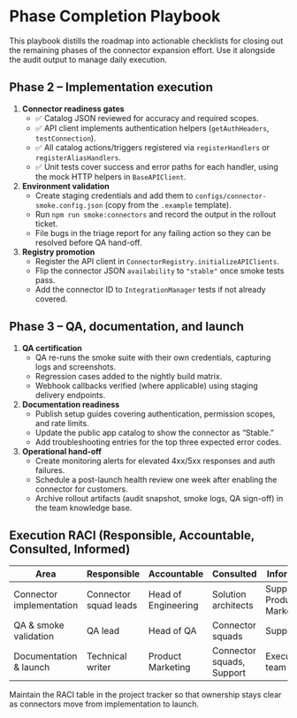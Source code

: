# Phase Completion Playbook

This playbook distills the roadmap into actionable checklists for closing out the
remaining phases of the connector expansion effort. Use it alongside the audit
output to manage daily execution.

## Phase 2 – Implementation execution

1. **Connector readiness gates**
   - ✅ Catalog JSON reviewed for accuracy and required scopes.
   - ✅ API client implements authentication helpers (`getAuthHeaders`,
     `testConnection`).
   - ✅ All catalog actions/triggers registered via `registerHandlers` or
     `registerAliasHandlers`.
   - ✅ Unit tests cover success and error paths for each handler, using the mock
     HTTP helpers in `BaseAPIClient`.
2. **Environment validation**
   - Create staging credentials and add them to
     `configs/connector-smoke.config.json` (copy from the `.example` template).
   - Run `npm run smoke:connectors` and record the output in the rollout ticket.
   - File bugs in the triage report for any failing action so they can be
     resolved before QA hand-off.
3. **Registry promotion**
   - Register the API client in `ConnectorRegistry.initializeAPIClients`.
   - Flip the connector JSON `availability` to `"stable"` once smoke tests pass.
   - Add the connector ID to `IntegrationManager` tests if not already covered.

## Phase 3 – QA, documentation, and launch

1. **QA certification**
   - QA re-runs the smoke suite with their own credentials, capturing logs and
     screenshots.
   - Regression cases added to the nightly build matrix.
   - Webhook callbacks verified (where applicable) using staging delivery
     endpoints.
2. **Documentation readiness**
   - Publish setup guides covering authentication, permission scopes, and rate
     limits.
   - Update the public app catalog to show the connector as “Stable.”
   - Add troubleshooting entries for the top three expected error codes.
3. **Operational hand-off**
   - Create monitoring alerts for elevated 4xx/5xx responses and auth failures.
   - Schedule a post-launch health review one week after enabling the connector
     for customers.
   - Archive rollout artifacts (audit snapshot, smoke logs, QA sign-off) in the
     team knowledge base.

## Execution RACI (Responsible, Accountable, Consulted, Informed)

| Area | Responsible | Accountable | Consulted | Informed |
| --- | --- | --- | --- | --- |
| Connector implementation | Connector squad leads | Head of Engineering | Solution architects | Support, Product Marketing |
| QA & smoke validation | QA lead | Head of QA | Connector squads | Support |
| Documentation & launch | Technical writer | Product Marketing | Connector squads, Support | Executive team |

Maintain the RACI table in the project tracker so that ownership stays clear as
connectors move from implementation to launch.
